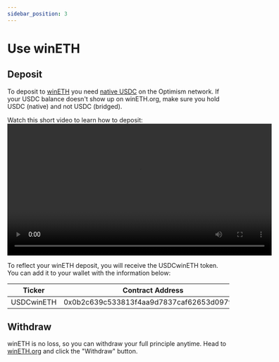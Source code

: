 ```yaml
---
sidebar_position: 3
---
```



# Use winETH

## Deposit
To deposit to [winETH](https://wineth.org/) you need [native USDC](https://optimistic.etherscan.io/token/0x0b2c639c533813f4aa9d7837caf62653d097ff85) on the Optimism network. If your USDC balance doesn't show up on winETH.org, make sure you hold USDC (native) and not USDC (bridged).

Watch this short video to learn how to deposit:
<video controls width="600">
<source src="/videos/wineth-deposit.mp4" type="video/mp4"/>
Your browser does not support the video tag.
</video>

To reflect your winETH deposit, you will receive the USDCwinETH token. You can add it to your wallet with the information below:

| Ticker | Contract Address |
| --- | --- |
| USDCwinETH | 0x0b2c639c533813f4aa9d7837caf62653d097ff85 |

## Withdraw
winETH is no loss, so you can withdraw your full principle anytime. Head to [winETH.org](https://winETH.org) and click the "Withdraw" button. 
